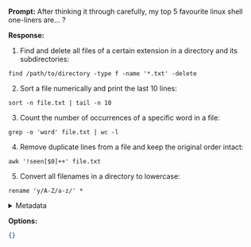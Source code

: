 **Prompt:**
After thinking it through carefully, my top 5 favourite linux shell one-liners are... ?

**Response:**
1. Find and delete all files of a certain extension in a directory and its subdirectories:
```
find /path/to/directory -type f -name '*.txt' -delete
```
 
2. Sort a file numerically and print the last 10 lines:
```
sort -n file.txt | tail -n 10
```

3. Count the number of occurrences of a specific word in a file:
```
grep -o 'word' file.txt | wc -l
```

4. Remove duplicate lines from a file and keep the original order intact:
```
awk '!seen[$0]++' file.txt
```

5. Convert all filenames in a directory to lowercase:
```
rename 'y/A-Z/a-z/' *
```

<details><summary>Metadata</summary>

- Duration: 3354 ms
- Datetime: 2023-08-11T16:28:22.952427
- Model: gpt-3.5-turbo-0613

</details>

**Options:**
```json
{}
```

